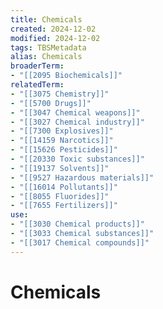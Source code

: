 ```yaml
---
title: Chemicals
created: 2024-12-02
modified: 2024-12-02
tags: TBSMetadata
alias: Chemicals
broaderTerm:
- "[[2095 Biochemicals]]"
relatedTerm:
- "[[3075 Chemistry]]"
- "[[5700 Drugs]]"
- "[[3047 Chemical weapons]]"
- "[[3027 Chemical industry]]"
- "[[7300 Explosives]]"
- "[[14159 Narcotics]]"
- "[[15626 Pesticides]]"
- "[[20330 Toxic substances]]"
- "[[19137 Solvents]]"
- "[[9527 Hazardous materials]]"
- "[[16014 Pollutants]]"
- "[[8055 Fluorides]]"
- "[[7655 Fertilizers]]"
use:
- "[[3030 Chemical products]]"
- "[[3033 Chemical substances]]"
- "[[3017 Chemical compounds]]"
---
```

# Chemicals
